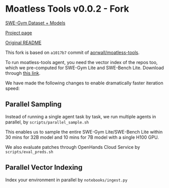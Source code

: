 # Moatless Tools v0.0.2 - Fork

[SWE-Gym Dataset + Models](https://huggingface.co/SWE-Gym)

[Project page](https://swe-gym.github.io/)

[Original README](Original_README.md)

This fork is based on `a1017b7` commit of [aorwall/moatless-tools](https://github.com/aorwall/moatless-tools).

To run moatless-tools agent, you need the vector index of the repos too, which we pre-computed for SWE-Gym Lite and SWE-Bench Lite. Download through [this link](https://huggingface.co/datasets/SWE-Gym/Codebase-Index-Lite).

We have made the following changes to enable dramatically faster iteration speed:


## Parallel Sampling
Instead of running a single agent task by task, we run multiple agents in parallel, by `scripts/parallel_sample.sh`

This enables us to sample the entire SWE-Gym Lite/SWE-Bench Lite within 30 mins for 32B model and 10 mins for 7B model with a single H100 GPU.

We also evaluate patches through OpenHands Cloud Service by `scripts/eval_preds.sh`

## Parallel Vector Indexing

Index your environment in parallel by `notebooks/ingest.py`

